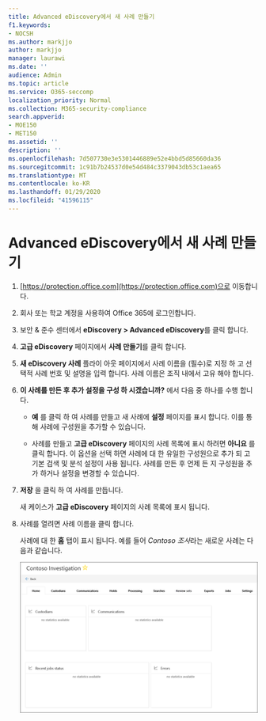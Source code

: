 ```yaml
---
title: Advanced eDiscovery에서 새 사례 만들기
f1.keywords:
- NOCSH
ms.author: markjjo
author: markjjo
manager: laurawi
ms.date: ''
audience: Admin
ms.topic: article
ms.service: O365-seccomp
localization_priority: Normal
ms.collection: M365-security-compliance
search.appverid:
- MOE150
- MET150
ms.assetid: ''
description: ''
ms.openlocfilehash: 7d507730e3e5301446889e52e4bbd5d85660da36
ms.sourcegitcommit: 1c91b7b24537d0e54d484c3379043db53c1aea65
ms.translationtype: MT
ms.contentlocale: ko-KR
ms.lasthandoff: 01/29/2020
ms.locfileid: "41596115"
---
```

# <a name="create-a-new-case-in-advanced-ediscovery"></a>Advanced eDiscovery에서 새 사례 만들기  

1. [https://protection.office.com](https://protection.office.com)으로 이동합니다.
    
2. 회사 또는 학교 계정을 사용하여 Office 365에 로그인합니다.
    
3. 보안 & 준수 센터에서 **eDiscovery > Advanced eDiscovery**를 클릭 합니다.
 
4. **고급 eDiscovery** 페이지에서 **사례 만들기**를 클릭 합니다.
    
5. **새 eDiscovery 사례** 플라이 아웃 페이지에서 사례 이름을 (필수)로 지정 하 고 선택적 사례 번호 및 설명을 입력 합니다. 사례 이름은 조직 내에서 고유 해야 합니다.

6. **이 사례를 만든 후 추가 설정을 구성 하 시겠습니까?** 에서 다음 중 하나를 수행 합니다.

    - **예** 를 클릭 하 여 사례를 만들고 새 사례에 **설정** 페이지를 표시 합니다. 이를 통해 사례에 구성원을 추가할 수 있습니다.
    
    - 사례를 만들고 **고급 eDiscovery** 페이지의 사례 목록에 표시 하려면 **아니요** 를 클릭 합니다. 이 옵션을 선택 하면 사례에 대 한 유일한 구성원으로 추가 되 고 기본 검색 및 분석 설정이 사용 됩니다. 사례를 만든 후 언제 든 지 구성원을 추가 하거나 설정을 변경할 수 있습니다.

7. **저장** 을 클릭 하 여 사례를 만듭니다.

    새 케이스가 **고급 eDiscovery** 페이지의 사례 목록에 표시 됩니다. 

8. 사례를 열려면 사례 이름을 클릭 합니다. 

    사례에 대 한 **홈** 탭이 표시 됩니다. 예를 들어 *Contoso 조사*라는 새로운 사례는 다음과 같습니다.

    ![Advanced eDiscovery에서 새 사례에 대 한 홈 탭](media/newAeDcase.png)
